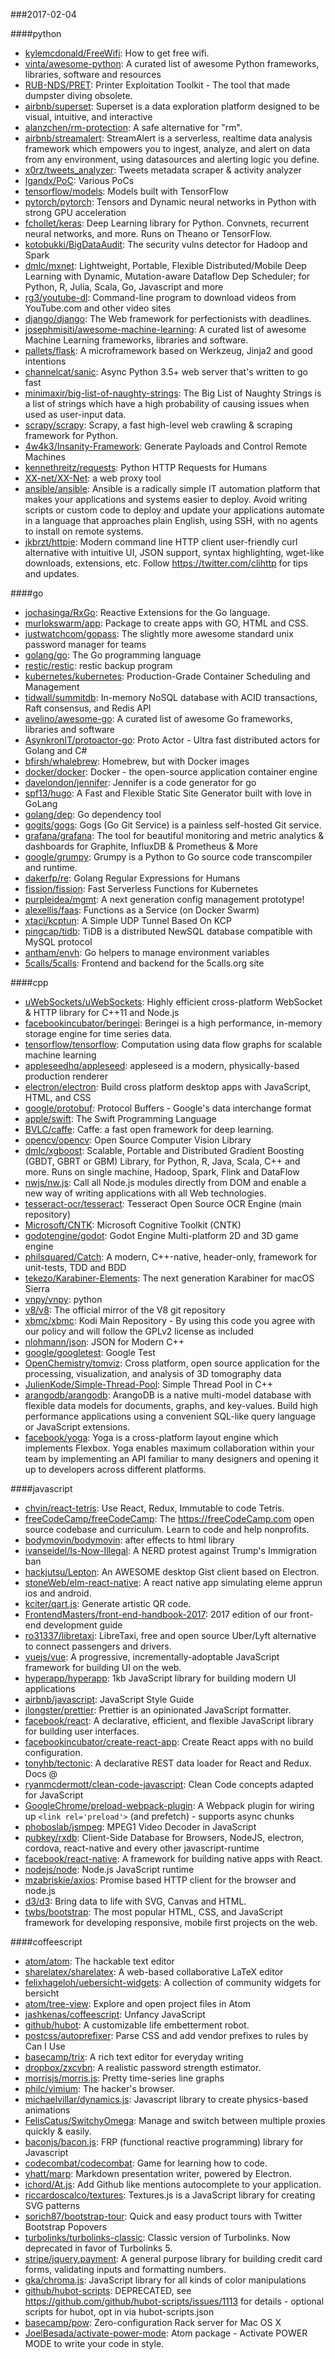 ###2017-02-04

####python
* [kylemcdonald/FreeWifi](https://github.com/kylemcdonald/FreeWifi): How to get free wifi.
* [vinta/awesome-python](https://github.com/vinta/awesome-python): A curated list of awesome Python frameworks, libraries, software and resources
* [RUB-NDS/PRET](https://github.com/RUB-NDS/PRET): Printer Exploitation Toolkit - The tool that made dumpster diving obsolete.
* [airbnb/superset](https://github.com/airbnb/superset): Superset is a data exploration platform designed to be visual, intuitive, and interactive
* [alanzchen/rm-protection](https://github.com/alanzchen/rm-protection): A safe alternative for "rm".
* [airbnb/streamalert](https://github.com/airbnb/streamalert): StreamAlert is a serverless, realtime data analysis framework which empowers you to ingest, analyze, and alert on data from any environment, using datasources and alerting logic you define.
* [x0rz/tweets_analyzer](https://github.com/x0rz/tweets_analyzer): Tweets metadata scraper & activity analyzer
* [lgandx/PoC](https://github.com/lgandx/PoC): Various PoCs
* [tensorflow/models](https://github.com/tensorflow/models): Models built with TensorFlow
* [pytorch/pytorch](https://github.com/pytorch/pytorch): Tensors and Dynamic neural networks in Python with strong GPU acceleration
* [fchollet/keras](https://github.com/fchollet/keras): Deep Learning library for Python. Convnets, recurrent neural networks, and more. Runs on Theano or TensorFlow.
* [kotobukki/BigDataAudit](https://github.com/kotobukki/BigDataAudit): The security vulns detector for Hadoop and Spark
* [dmlc/mxnet](https://github.com/dmlc/mxnet): Lightweight, Portable, Flexible Distributed/Mobile Deep Learning with Dynamic, Mutation-aware Dataflow Dep Scheduler; for Python, R, Julia, Scala, Go, Javascript and more
* [rg3/youtube-dl](https://github.com/rg3/youtube-dl): Command-line program to download videos from YouTube.com and other video sites
* [django/django](https://github.com/django/django): The Web framework for perfectionists with deadlines.
* [josephmisiti/awesome-machine-learning](https://github.com/josephmisiti/awesome-machine-learning): A curated list of awesome Machine Learning frameworks, libraries and software.
* [pallets/flask](https://github.com/pallets/flask): A microframework based on Werkzeug, Jinja2 and good intentions
* [channelcat/sanic](https://github.com/channelcat/sanic): Async Python 3.5+ web server that's written to go fast
* [minimaxir/big-list-of-naughty-strings](https://github.com/minimaxir/big-list-of-naughty-strings): The Big List of Naughty Strings is a list of strings which have a high probability of causing issues when used as user-input data.
* [scrapy/scrapy](https://github.com/scrapy/scrapy): Scrapy, a fast high-level web crawling & scraping framework for Python.
* [4w4k3/Insanity-Framework](https://github.com/4w4k3/Insanity-Framework): Generate Payloads and Control Remote Machines
* [kennethreitz/requests](https://github.com/kennethreitz/requests): Python HTTP Requests for Humans
* [XX-net/XX-Net](https://github.com/XX-net/XX-Net): a web proxy tool
* [ansible/ansible](https://github.com/ansible/ansible): Ansible is a radically simple IT automation platform that makes your applications and systems easier to deploy. Avoid writing scripts or custom code to deploy and update your applications automate in a language that approaches plain English, using SSH, with no agents to install on remote systems.
* [jkbrzt/httpie](https://github.com/jkbrzt/httpie): Modern command line HTTP client  user-friendly curl alternative with intuitive UI, JSON support, syntax highlighting, wget-like downloads, extensions, etc. Follow https://twitter.com/clihttp for tips and updates.

####go
* [jochasinga/RxGo](https://github.com/jochasinga/RxGo): Reactive Extensions for the Go language.
* [murlokswarm/app](https://github.com/murlokswarm/app): Package to create apps with GO, HTML and CSS.
* [justwatchcom/gopass](https://github.com/justwatchcom/gopass): The slightly more awesome standard unix password manager for teams
* [golang/go](https://github.com/golang/go): The Go programming language
* [restic/restic](https://github.com/restic/restic): restic backup program
* [kubernetes/kubernetes](https://github.com/kubernetes/kubernetes): Production-Grade Container Scheduling and Management
* [tidwall/summitdb](https://github.com/tidwall/summitdb): In-memory NoSQL database with ACID transactions, Raft consensus, and Redis API
* [avelino/awesome-go](https://github.com/avelino/awesome-go): A curated list of awesome Go frameworks, libraries and software
* [AsynkronIT/protoactor-go](https://github.com/AsynkronIT/protoactor-go): Proto Actor - Ultra fast distributed actors for Golang and C#
* [bfirsh/whalebrew](https://github.com/bfirsh/whalebrew): Homebrew, but with Docker images
* [docker/docker](https://github.com/docker/docker): Docker - the open-source application container engine
* [davelondon/jennifer](https://github.com/davelondon/jennifer): Jennifer is a code generator for go
* [spf13/hugo](https://github.com/spf13/hugo): A Fast and Flexible Static Site Generator built with love in GoLang
* [golang/dep](https://github.com/golang/dep): Go dependency tool
* [gogits/gogs](https://github.com/gogits/gogs): Gogs (Go Git Service) is a painless self-hosted Git service.
* [grafana/grafana](https://github.com/grafana/grafana): The tool for beautiful monitoring and metric analytics & dashboards for Graphite, InfluxDB & Prometheus & More
* [google/grumpy](https://github.com/google/grumpy): Grumpy is a Python to Go source code transcompiler and runtime.
* [dakerfp/re](https://github.com/dakerfp/re): Golang Regular Expressions for Humans
* [fission/fission](https://github.com/fission/fission): Fast Serverless Functions for Kubernetes
* [purpleidea/mgmt](https://github.com/purpleidea/mgmt): A next generation config management prototype!
* [alexellis/faas](https://github.com/alexellis/faas): Functions as a Service (on Docker Swarm)
* [xtaci/kcptun](https://github.com/xtaci/kcptun): A Simple UDP Tunnel Based On KCP
* [pingcap/tidb](https://github.com/pingcap/tidb): TiDB is a distributed NewSQL database compatible with MySQL protocol
* [antham/envh](https://github.com/antham/envh): Go helpers to manage environment variables
* [5calls/5calls](https://github.com/5calls/5calls): Frontend and backend for the 5calls.org site

####cpp
* [uWebSockets/uWebSockets](https://github.com/uWebSockets/uWebSockets): Highly efficient cross-platform WebSocket & HTTP library for C++11 and Node.js
* [facebookincubator/beringei](https://github.com/facebookincubator/beringei): Beringei is a high performance, in-memory storage engine for time series data.
* [tensorflow/tensorflow](https://github.com/tensorflow/tensorflow): Computation using data flow graphs for scalable machine learning
* [appleseedhq/appleseed](https://github.com/appleseedhq/appleseed): appleseed is a modern, physically-based production renderer
* [electron/electron](https://github.com/electron/electron): Build cross platform desktop apps with JavaScript, HTML, and CSS
* [google/protobuf](https://github.com/google/protobuf): Protocol Buffers - Google's data interchange format
* [apple/swift](https://github.com/apple/swift): The Swift Programming Language
* [BVLC/caffe](https://github.com/BVLC/caffe): Caffe: a fast open framework for deep learning.
* [opencv/opencv](https://github.com/opencv/opencv): Open Source Computer Vision Library
* [dmlc/xgboost](https://github.com/dmlc/xgboost): Scalable, Portable and Distributed Gradient Boosting (GBDT, GBRT or GBM) Library, for Python, R, Java, Scala, C++ and more. Runs on single machine, Hadoop, Spark, Flink and DataFlow
* [nwjs/nw.js](https://github.com/nwjs/nw.js): Call all Node.js modules directly from DOM and enable a new way of writing applications with all Web technologies.
* [tesseract-ocr/tesseract](https://github.com/tesseract-ocr/tesseract): Tesseract Open Source OCR Engine (main repository)
* [Microsoft/CNTK](https://github.com/Microsoft/CNTK): Microsoft Cognitive Toolkit (CNTK)
* [godotengine/godot](https://github.com/godotengine/godot): Godot Engine  Multi-platform 2D and 3D game engine
* [philsquared/Catch](https://github.com/philsquared/Catch): A modern, C++-native, header-only, framework for unit-tests, TDD and BDD
* [tekezo/Karabiner-Elements](https://github.com/tekezo/Karabiner-Elements): The next generation Karabiner for macOS Sierra
* [vnpy/vnpy](https://github.com/vnpy/vnpy): python
* [v8/v8](https://github.com/v8/v8): The official mirror of the V8 git repository
* [xbmc/xbmc](https://github.com/xbmc/xbmc): Kodi Main Repository - By using this code you agree with our policy and will follow the GPLv2 license as included
* [nlohmann/json](https://github.com/nlohmann/json): JSON for Modern C++
* [google/googletest](https://github.com/google/googletest): Google Test
* [OpenChemistry/tomviz](https://github.com/OpenChemistry/tomviz): Cross platform, open source application for the processing, visualization, and analysis of 3D tomography data
* [JulienKode/Simple-Thread-Pool](https://github.com/JulienKode/Simple-Thread-Pool): Simple Thread Pool in C++
* [arangodb/arangodb](https://github.com/arangodb/arangodb): ArangoDB is a native multi-model database with flexible data models for documents, graphs, and key-values. Build high performance applications using a convenient SQL-like query language or JavaScript extensions.
* [facebook/yoga](https://github.com/facebook/yoga): Yoga is a cross-platform layout engine which implements Flexbox. Yoga enables maximum collaboration within your team by implementing an API familiar to many designers and opening it up to developers across different platforms.

####javascript
* [chvin/react-tetris](https://github.com/chvin/react-tetris): Use React, Redux, Immutable to code Tetris.
* [freeCodeCamp/freeCodeCamp](https://github.com/freeCodeCamp/freeCodeCamp): The https://freeCodeCamp.com open source codebase and curriculum. Learn to code and help nonprofits.
* [bodymovin/bodymovin](https://github.com/bodymovin/bodymovin): after effects to html library
* [ivanseidel/Is-Now-Illegal](https://github.com/ivanseidel/Is-Now-Illegal): A NERD protest against Trump's Immigration ban
* [hackjutsu/Lepton](https://github.com/hackjutsu/Lepton): An AWESOME desktop Gist client based on Electron.
* [stoneWeb/elm-react-native](https://github.com/stoneWeb/elm-react-native): A react native app simulating eleme apprun ios and android.
* [kciter/qart.js](https://github.com/kciter/qart.js): Generate artistic QR code. 
* [FrontendMasters/front-end-handbook-2017](https://github.com/FrontendMasters/front-end-handbook-2017): 2017 edition of our front-end development guide
* [ro31337/libretaxi](https://github.com/ro31337/libretaxi): LibreTaxi, free and open source Uber/Lyft alternative to connect passengers and drivers.
* [vuejs/vue](https://github.com/vuejs/vue): A progressive, incrementally-adoptable JavaScript framework for building UI on the web.
* [hyperapp/hyperapp](https://github.com/hyperapp/hyperapp): 1kb JavaScript library for building modern UI applications
* [airbnb/javascript](https://github.com/airbnb/javascript): JavaScript Style Guide
* [jlongster/prettier](https://github.com/jlongster/prettier): Prettier is an opinionated JavaScript formatter.
* [facebook/react](https://github.com/facebook/react): A declarative, efficient, and flexible JavaScript library for building user interfaces.
* [facebookincubator/create-react-app](https://github.com/facebookincubator/create-react-app): Create React apps with no build configuration.
* [tonyhb/tectonic](https://github.com/tonyhb/tectonic): A declarative REST data loader for React and Redux. Docs @
* [ryanmcdermott/clean-code-javascript](https://github.com/ryanmcdermott/clean-code-javascript):  Clean Code concepts adapted for JavaScript
* [GoogleChrome/preload-webpack-plugin](https://github.com/GoogleChrome/preload-webpack-plugin): A Webpack plugin for wiring up `<link rel='preload'>` (and prefetch) - supports async chunks
* [phoboslab/jsmpeg](https://github.com/phoboslab/jsmpeg): MPEG1 Video Decoder in JavaScript
* [pubkey/rxdb](https://github.com/pubkey/rxdb):   Client-Side Database for Browsers, NodeJS, electron, cordova, react-native and every other javascript-runtime 
* [facebook/react-native](https://github.com/facebook/react-native): A framework for building native apps with React.
* [nodejs/node](https://github.com/nodejs/node): Node.js JavaScript runtime 
* [mzabriskie/axios](https://github.com/mzabriskie/axios): Promise based HTTP client for the browser and node.js
* [d3/d3](https://github.com/d3/d3): Bring data to life with SVG, Canvas and HTML. 
* [twbs/bootstrap](https://github.com/twbs/bootstrap): The most popular HTML, CSS, and JavaScript framework for developing responsive, mobile first projects on the web.

####coffeescript
* [atom/atom](https://github.com/atom/atom): The hackable text editor
* [sharelatex/sharelatex](https://github.com/sharelatex/sharelatex): A web-based collaborative LaTeX editor
* [felixhageloh/uebersicht-widgets](https://github.com/felixhageloh/uebersicht-widgets): A collection of community widgets for bersicht
* [atom/tree-view](https://github.com/atom/tree-view): Explore and open project files in Atom
* [jashkenas/coffeescript](https://github.com/jashkenas/coffeescript): Unfancy JavaScript
* [github/hubot](https://github.com/github/hubot): A customizable life embetterment robot.
* [postcss/autoprefixer](https://github.com/postcss/autoprefixer): Parse CSS and add vendor prefixes to rules by Can I Use
* [basecamp/trix](https://github.com/basecamp/trix): A rich text editor for everyday writing
* [dropbox/zxcvbn](https://github.com/dropbox/zxcvbn): A realistic password strength estimator.
* [morrisjs/morris.js](https://github.com/morrisjs/morris.js): Pretty time-series line graphs
* [philc/vimium](https://github.com/philc/vimium): The hacker's browser.
* [michaelvillar/dynamics.js](https://github.com/michaelvillar/dynamics.js): Javascript library to create physics-based animations
* [FelisCatus/SwitchyOmega](https://github.com/FelisCatus/SwitchyOmega): Manage and switch between multiple proxies quickly & easily.
* [baconjs/bacon.js](https://github.com/baconjs/bacon.js): FRP (functional reactive programming) library for Javascript
* [codecombat/codecombat](https://github.com/codecombat/codecombat): Game for learning how to code.
* [yhatt/marp](https://github.com/yhatt/marp): Markdown presentation writer, powered by Electron.
* [ichord/At.js](https://github.com/ichord/At.js): Add Github like mentions autocomplete to your application.
* [riccardoscalco/textures](https://github.com/riccardoscalco/textures): Textures.js is a JavaScript library for creating SVG patterns
* [sorich87/bootstrap-tour](https://github.com/sorich87/bootstrap-tour): Quick and easy product tours with Twitter Bootstrap Popovers
* [turbolinks/turbolinks-classic](https://github.com/turbolinks/turbolinks-classic): Classic version of Turbolinks. Now deprecated in favor of Turbolinks 5.
* [stripe/jquery.payment](https://github.com/stripe/jquery.payment): A general purpose library for building credit card forms, validating inputs and formatting numbers.
* [gka/chroma.js](https://github.com/gka/chroma.js): JavaScript library for all kinds of color manipulations
* [github/hubot-scripts](https://github.com/github/hubot-scripts): DEPRECATED, see https://github.com/github/hubot-scripts/issues/1113 for details - optional scripts for hubot, opt in via hubot-scripts.json
* [basecamp/pow](https://github.com/basecamp/pow): Zero-configuration Rack server for Mac OS X
* [JoelBesada/activate-power-mode](https://github.com/JoelBesada/activate-power-mode): Atom package - Activate POWER MODE to write your code in style.
